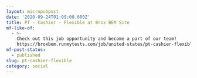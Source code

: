```yaml
---
layout: micropubpost
date: '2020-09-24T01:09:00.000Z'
title: PT - Cashier - Flexible at Brox BEM Site
mf-like-of:
  - >-
    Check out this job opportunity and become a part of our team!
    https://broxbem.runmytests.com/job/united-states/pt-cashier-flexible/26136/17454156
mf-post-status:
  - published
slug: pt-cashier-flexible
category: social
---
```

